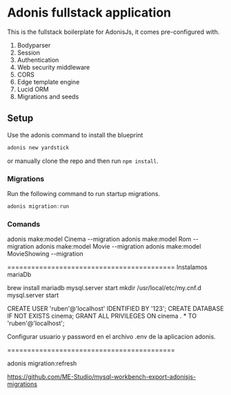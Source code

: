 # Adonis fullstack application

This is the fullstack boilerplate for AdonisJs, it comes pre-configured with.

1. Bodyparser
2. Session
3. Authentication
4. Web security middleware
5. CORS
6. Edge template engine
7. Lucid ORM
8. Migrations and seeds

## Setup

Use the adonis command to install the blueprint

```bash
adonis new yardstick
```

or manually clone the repo and then run `npm install`.


### Migrations

Run the following command to run startup migrations.

```js
adonis migration:run
```

### Comands

adonis make:model Cinema --migration
adonis make:model Rom --migration
adonis make:model Movie --migration
adonis make:model MovieShowing --migration

==========================================
Instalamos mariaDb

brew install mariadb
mysql.server start
mkdir /usr/local/etc/my.cnf.d
mysql.server start

CREATE USER 'ruben'@'localhost' IDENTIFIED BY '123';
CREATE DATABASE IF NOT EXISTS cinema;
GRANT ALL PRIVILEGES ON cinema . * TO 'ruben'@'localhost';

Configurar usuario y password en el archivo .env de la aplicacion adonis.

==========================================

adonis migration:refresh

https://github.com/ME-Studio/mysql-workbench-export-adonisjs-migrations
